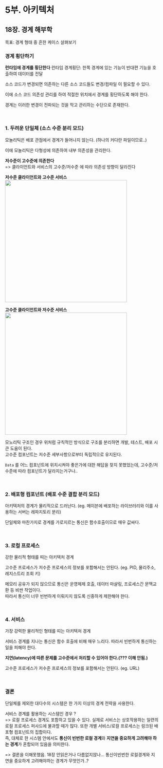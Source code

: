 
# 5부. 아키텍처

## 18장. 경계 해부학

목표: 경계 형태 중 흔한 케이스 살펴보기

### 경계 횡단하기

**런타임에 경계를 횡단한다** 
런타임 경계횡단: 한쪽 경계에 있는 기능이 반대편 기능을 호출하여 데이터를 전달  

소스 코드가 변경되면 의존하는 다른 소스 코드들도 변경/컴파일 이 필요할 수 있다.

이에 소스 코드 의존성 관리를 하여 적절한 위치에서 경계를 횡단하도록 해야 한다.

경계는 이러한 변경이 전파되는 것을 막고 관리하는 수단으로 존재한다.  

&nbsp;

### 1. 두려운 단일체 (소스 수준 분리 모드)

모놀리틱은 배포 관점에서 경계가 들어나지 않는다. (하나의 커다란 파일이므로..)

이에 모놀리틱은 다형성에 의존하여 내부 의존성을 관리한다.  

**저수준이 고수준에 의존한다**  
=> 클라이언트와 서비스의 고수준/저수준 에 따라 의존성 방향이 달라진다

**저수준 클라이언트와 고수준 서비스**  
<img width="400" src="https://user-images.githubusercontent.com/25674959/117564269-40bc9700-b0e6-11eb-8a1e-7175fa7b01c7.png">

**고수준 클라이언트와 저수준 서비스**  
<img width="400" src="https://user-images.githubusercontent.com/25674959/117564281-58941b00-b0e6-11eb-900d-59fa1e908217.png">

모노리틱 구조인 경우 위처럼 규칙적인 방식으로 구조를 분리하면 개발, 테스트, 배포 시 큰 도움이 된다.    
고수준 컴포넌트는 저수준 세부사항으로부터 독립적으로 유지된다.   

`Data` 를 어느 컴포넌트에 위치시켜야 좋은가에 대한 해답을 찾지 못했었는데, 고수준/저수준에 따라 컴포넌트가 달라지는거구나..

&nbsp;

### 2. 배포형 컴포넌트 (배포 수준 결합 분리 모드)

아키텍처의 경계가 물리적으로 드러난다. (eg. 메이븐에 배포하는 라이브러리와 이를 사용하는 서버는 레파지토리 분리)

단일체와 마찬가지로 경계를 가로지르는 통신은 함수호출이므로 매우 값싸다. 

&nbsp;

### 3. 로컬 프로세스

강한 물리적 형태를 띠는 아키텍처 경계

고수준 프로세스가 저수준 프로세스의 정보를 포함해서는 안된다. (eg. PID, 물리주소, 레지스트리 조회 키)

메모리 공유가 되지 않으므로 통신은 운영체제 호출, 데이터 마샬링, 프로세스간 문맥교환 등 비싼 작업이다.  
따라서 통신이 너무 빈번하게 이뤄지지 않도록 신중하게 제한해야 한다.  

&nbsp;

### 4. 서비스

가장 강력한 물리적인 형태를 띠는 아키텍처 경계

서비스 경계를 지나는 통신은 함수 호출에 비해 매우 느리다. 따라서 빈번하게 통신하는 일을 피해야 한다.

**지연(latency)에 따른 문제를 고수준에서 처리할 수 있어야 한다.(??? 이해 안됨.)** 

고수준 프로세스가 저수준 프로세스의 정보를 포함해서는 안된다. (eg. URL)

&nbsp;

### 결론

단일체를 제외한 대다수의 시스템은 한 가지 이상의 경계 전략을 사용한다.  

서비스 경계를 활용하는 시스템인 경우 ?  
=> 로컬 프로세스 경계도 포함하고 있을 수 있다. 실제로 서비스는 상호작용하는 일련의 로컬 프로세스 퍼사드에 불과할 때가 많다. 또한 개별 서비스/로컬 프로세스는 링크된 배포형 컴포넌트의 집합이다.  
즉, 대체로 한 시스템 안에서도 **통신이 빈번한 로컬 경계**와 **지연을 중요하게 고려해야 하는 경계**가 혼합되어 있음을 의미한다.  

=> 결론을 이해못했음. 18장 안읽은거나 다름없지않나... 통신이빈번한 로컬경계와 지연을 중요하게 고려해야하는 경계가 무엇인가..?

